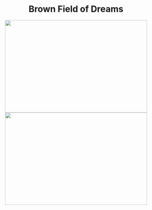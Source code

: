<h1 align = center> Brown Field of Dreams </h1> 

<p align="center">
  <img width="460" height="300" src="<p align="center">
  <img width="460" height="300" src="https://encrypted-tbn0.gstatic.com/images?q=tbn:ANd9GcT4Ezv_1ycTfL2MBBkDBYvQY0minotK04J7DQlLc59uIEFtebKiJw&s">
</p>

